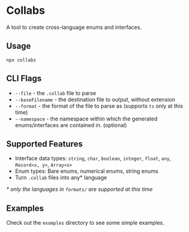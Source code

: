 
# Collabs

A tool to create cross-language enums and interfaces.

## Usage

`npx collabs`

## CLI Flags

* `--file` - the `.collab` file to parse
* `--baseFilename` - the destination file to output, without extension
* `--format` - the format of the file to parse as (supports `ts` only at this time)
* `--namespace` - the namespace within which the generated enums/interfaces are contained in. (optional)

## Supported Features

* Interface data types: `string`, `char`, `boolean`, `integer`, `float`, `any`, `Record<x, y>`, `Array<x>`
* Enum types: Bare enums, numerical enums, string enums
* Turn `.collab` files into any* language

_* only the languages in `formats/` are supported at this time_

## Examples

Check out the `examples` directory to see some simple examples.